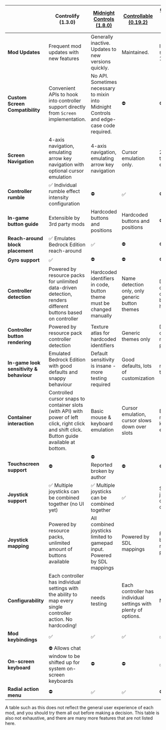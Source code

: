 |                                          | Controlify (1.3.0)                                                                                                                             | [Midnight Controls (1.8.0)](https://github.com/TeamMidnightDust/MidnightControls)        | [Controllable (0.19.2)](https://mrcrayfish.com/mods/controllable) | [Controller Support Mod (8.0.4)](https://github.com/Stereowalker/Controller-Support-Mod) |
|------------------------------------------|------------------------------------------------------------------------------------------------------------------------------------------------|------------------------------------------------------------------------------------------|-------------------------------------------------------------------|------------------------------------------------------------------------------------------|
| **Mod Updates**                          | Frequent mod updates with new features                                                                                                         | Generally inactive. Updates to new versions quickly.                                     | Maintained.                                                       | Inactive, stuck on 1.19.3                                                                |
| **Custom Screen Compatibility**          | Convenient APIs to hook into controller support directly from `Screen` implementation.                                                         | No API. Sometimes necessary to mixin into Midnight Controls and edge-case code required. | ⛔                                                                 | ⛔                                                                                        |
| **Screen Navigation**                    | 4-axis navigation, emulating arrow key navigation with optional cursor emulation                                                               | 4-axis navigation, emulating arrow key navigation                                        | Cursor emulation only.                                            | 2-axis tab-key emulation                                                                 |
| **Controller rumble**                    | ✅ Individual rumble effect intensity configuration                                                                                             | ⛔                                                                                        | ✅                                                                 | ⛔                                                                                        |
| **In-game button guide**                 | Extensible by 3rd party mods                                                                                                                   | Hardcoded buttons and positions                                                          | Hardcoded buttons and positions                                   | ⛔                                                                                        |
| **Reach-around block placement**         | ✅ Emulates Bedrock Edition reach-around                                                                                                        | ✅                                                                                        | ⛔                                                                 | ⛔                                                                                        |
| **Gyro support**                         | ✅                                                                                                                                              | ⛔                                                                                        | ⛔                                                                 | ⛔                                                                                        |
| **Controller detection**                 | Powered by resource packs for unlimited data-driven detection, renders different buttons based on controller                                   | Hardcoded identifiers in code, button theme must be changed manually                     | Name detection only, only generic button themes                   | Data-driven detection but seems hardcoded                                                |
| **Controller button rendering**          | Powered by resource pack controller detection                                                                                                  | Texture atlas for hardcoded identifiers                                                  | Generic themes only                                               | Data-driven resource packs                                                               |
| **In-game look sensitivity & behaviour** | Emulated Bedrock Edition with good defaults and snappy behaviour                                                                               | Default sensitivity is insane - more testing required                                    | Good defaults, lots of customization                              | needs testing                                                                            |
| **Container interaction**                | Controlled cursor snaps to container slots (with API) with power of left click, right click and shift click. Button guide available at bottom. | Basic mouse & keyboard emulation                                                         | Cursor emulation, cursor slows down over slots                    | Basic mouse & keyboard emulation                                                         |
| **Touchscreen support**                  | ⛔                                                                                                                                              | ⛔ Reported broken by author                                                              | ⛔                                                                 | ⛔                                                                                        |
| **Joystick support**                     | ✅ Multiple joysticks can be combined together (no UI yet)                                                                                      | ✅ Multiple joysticks can be combined together                                            | ✅                                                                 | Single joysticks data-driven                                                             |
| **Joystick mapping**                     | Powered by resource packs, unlimited amount of buttons available                                                                               | All combined joysticks limited to gamepad input. Powered by SDL mappings                 | Powered by SDL mappings                                           | Powered by resource packs                                                                |
| **Configurability**                      | Each controller has individual settings with the ability to map every single controller action. No hardcoding!                                 | needs testing                                                                            | Each controller has individual settings with plenty of options.   | None                                                                                     |
| **Mod keybindings**                      | ✅                                                                                                                                              | ✅                                                                                        | ✅                                                                 | ✅                                                                                        |
| **On-screen keyboard**                   | ⛔ Allows chat window to be shifted up for system on-screen keyboards                                                                           | ⛔                                                                                        | ⛔                                                                 | ✅                                                                                        |
| **Radial action menu**                   | ⛔                                                                                                                                              | ✅                                                                                        | ✅                                                                 | ⛔                                                                                        |

A table such as this does not reflect the general user experience of each mod, and you should try them all out before making
a decision. This table is also not exhaustive, and there are many more features that are not listed here.
